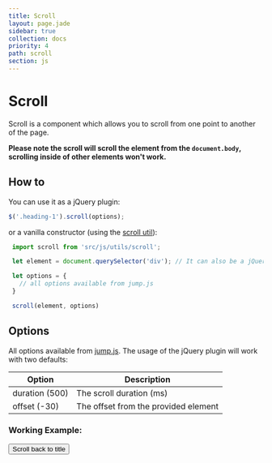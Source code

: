 ```yaml
---
title: Scroll
layout: page.jade
sidebar: true
collection: docs
priority: 4
path: scroll
section: js
---
```


# Scroll
<p class="lead">Scroll is a component which allows you to scroll from one point to another of the page.</p>

<strong>Please note the scroll will scroll the element from the `document.body`, scrolling inside of other elements won't work.</strong>

## How to
You can use it as a jQuery plugin:

```js
$('.heading-1').scroll(options);
```

or a vanilla constructor (using the [scroll util](utils.html)):

```js
 import scroll from 'src/js/utils/scroll';

 let element = document.querySelector('div'); // It can also be a jQuery instance

 let options = {
   // all options available from jump.js
 }

 scroll(element, options)
```

## Options

All options available from [jump.js](http://callmecavs.com/jump.js/). The usage of the jQuery plugin will work with two defaults:

| Option            | Description |
|-------------------|-------------|
| duration (500)  | The scroll duration (ms) |
| offset (-30) | The offset from the provided element |

### Working Example:

<button class="button button-primary" data-trigger="scroll">Scroll back to title</button>
